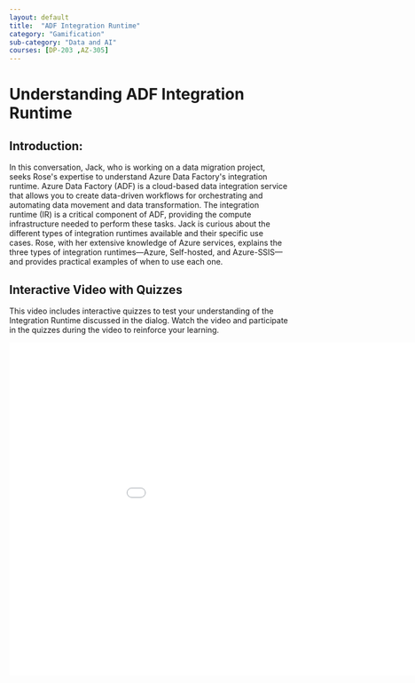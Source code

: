 ```yaml
---
layout: default
title:  "ADF Integration Runtime"
category: "Gamification"
sub-category: "Data and AI"
courses: [DP-203 ,AZ-305]
---
```


# Understanding ADF Integration Runtime

## Introduction:
In this conversation, Jack, who is working on a data migration project, seeks Rose's expertise to understand Azure Data Factory's integration runtime. Azure Data Factory (ADF) is a cloud-based data integration service that allows you to create data-driven workflows for orchestrating and automating data movement and data transformation. The integration runtime (IR) is a critical component of ADF, providing the compute infrastructure needed to perform these tasks. Jack is curious about the different types of integration runtimes available and their specific use cases. Rose, with her extensive knowledge of Azure services, explains the three types of integration runtimes—Azure, Self-hosted, and Azure-SSIS—and provides practical examples of when to use each one.

## Interactive Video with Quizzes
This video includes interactive quizzes to test your understanding of the Integration Runtime discussed in the dialog. Watch the video and participate in the quizzes during the video to reinforce your learning.

<iframe class="smart-player-embed-iframe" id="embeddedSmartPlayerInstance" src="/iengage/project-files/gamification/Data and AI/videos/adfIR/adfIR_player.html?embedIFrameId=embeddedSmartPlayerInstance" width="1024" height="600" scrolling="no" frameborder="0" webkitAllowFullScreen mozallowfullscreen allowFullScreen></iframe>


